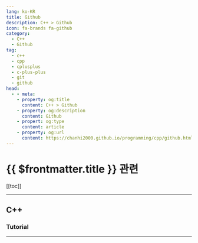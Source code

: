 ```yaml
---
lang: ko-KR
title: Github
description: C++ > Github
icon: fa-brands fa-github
category:
  - C++
  - Github
tag: 
  - c++
  - cpp
  - cplusplus
  - c-plus-plus
  - git
  - github
head: 
  - - meta:
    - property: og:title
      content: C++ > Github
    - property: og:description
      content: Github
    - propert: og:type
      content: article
    - property: og:url
      content: https://chanhi2000.github.io/programming/cpp/github.html
---
```


# {{ $frontmatter.title }} 관련

[[toc]]

---

## C++

<MyGithubItems jsonName="lang-cpp"/>

### Tutorial

<MyGithubItems jsonName="lang-cpp-tut"/>

---

<TagLinks />